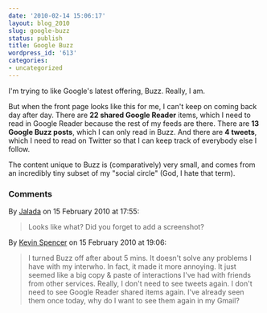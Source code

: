 ```yaml
---
date: '2010-02-14 15:06:17'
layout: blog_2010
slug: google-buzz
status: publish
title: Google Buzz
wordpress_id: '613'
categories:
- uncategorized
---
```


I'm trying to like Google's latest offering, Buzz. Really, I am.

But when the front page looks like this for me, I can't keep on coming back
day after day. There are **22 shared Google Reader** items, which I need to
read in Google Reader because the rest of my feeds are there. There are **13
Google Buzz posts**, which I can only read in Buzz. And there are **4
tweets**, which I need to read on Twitter so that I can keep track of
everybody else I follow.

The content unique to Buzz is (comparatively) very small, and comes from an
incredibly tiny subset of my "social circle" (God, I hate that term).

### Comments ###

By [Jalada](http://jalada.co.uk) on 15 February 2010 at 17:55:

> Looks like what? Did you forget to add a screenshot?

By [Kevin Spencer](http://kevinspencer.org) on 15 February 2010 at 19:06:

> I turned Buzz off after about 5 mins.  It doesn't solve any problems I have with
> my interwho.  In fact, it made it more annoying.  It just seemed like a big copy
> &amp; paste of interactions I've had with friends from other services.  Really,
> I don't need to see tweets again.  I don't need to see Google Reader shared
> items again.  I've already seen them once today, why do I want to see them again
> in my Gmail?
